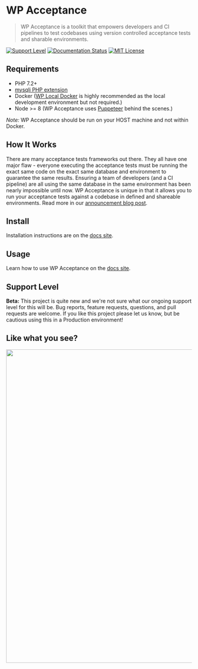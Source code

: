# WP Acceptance

> WP Acceptance is a toolkit that empowers developers and CI pipelines to test codebases using version controlled acceptance tests and sharable environments.

[![Support Level](https://img.shields.io/badge/support-beta-blueviolet.svg)](#support-level) [![Documentation Status](https://readthedocs.org/projects/wpacceptance/badge/?version=latest)](https://wpacceptance.readthedocs.io/en/latest/?badge=latest) [![MIT License](https://img.shields.io/github/license/10up/wpacceptance.svg)](https://github.com/10up/wpacceptance/blob/master/LICENSE.md)

## Requirements

* PHP 7.2+
* [mysqli PHP extension](https://www.php.net/manual/en/book.mysqli.php)
* Docker ([WP Local Docker](https://github.com/10up/wp-local-docker) is highly recommended as the local development environment but not required.)
* Node >= 8 (WP Acceptance uses [Puppeteer](https://pptr.dev/) behind the scenes.)

*Note:* WP Acceptance should be run on your HOST machine and not within Docker.

## How It Works

There are many acceptance tests frameworks out there. They all have one major flaw - everyone executing the acceptance tests must be running the exact same code on the exact same database and environment to guarantee the same results. Ensuring a team of developers (and a CI pipeline) are all using the same database in the same environment has been nearly impossible until now. WP Acceptance is unique in that it allows you to run your acceptance tests against a codebase in defined and shareable environments.  Read more in our [announcement blog post](https://10up.com/blog/2019/introducing-wp-acceptance/).

## Install

Installation instructions are on the [docs site](https://wpacceptance.readthedocs.io/en/latest/#installation).

## Usage

Learn how to use WP Acceptance on the [docs site](https://wpacceptance.readthedocs.io/en/latest/cookbook/).

## Support Level
**Beta:** This project is quite new and we're not sure what our ongoing support level for this will be.  Bug reports, feature requests, questions, and pull requests are welcome.  If you like this project please let us know, but be cautious using this in a Production environment!

## Like what you see?

<a href="http://10up.com/contact/"><img src="https://10updotcom-wpengine.s3.amazonaws.com/uploads/2016/10/10up-Github-Banner.png" width="850"></a>
